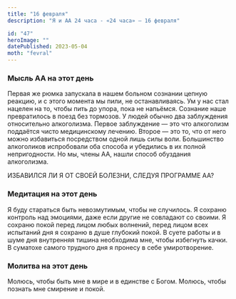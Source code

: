 ```yaml
---
title: "16 февраля"
description: "Я и АА 24 часа - «24 часа» — 16 февраля"

id: "47"
heroImage: ""
datePublished: 2023-05-04
moth: "fevral"
---
```


### Мысль АА на этот день

Первая же рюмка запускала в нашем больном сознании цепную реакцию, и с этого
момента мы пили, не останавливаясь. Ум у нас стал нацелен на то, чтобы пить до
упора, пока не напьёмся. Сознание наше превратилось в поезд без тормозов. У
людей обычно два заблуждения относительно алкоголизма. Первое заблуждение —
это что алкоголизм поддаётся чисто медицинскому лечению. Второе — это то, что
от него можно избавиться посредством одной лишь силы воли. Большинство
алкоголиков испробовали оба способа и убедились в их полной непригодности. Но
мы, члены АА, нашли способ обуздания алкоголизма.

ИЗБАВИЛСЯ ЛИ Я ОТ СВОЕЙ БОЛЕЗНИ, СЛЕДУЯ ПРОГРАММЕ АА?

### Медитация на этот день

Я буду стараться быть невозмутимым, чтобы не случилось. Я сохраню контроль над
эмоциями, даже если другие не совладают со своими. Я сохраню покой перед лицом
любых волнений, перед лицом всех испытаний дня я сохраню в душе глубокий
покой. В суете работы и в шуме дня внутренняя тишина необходима мне, чтобы
избегнуть качки. В суматохе самого трудного дня я пронесу в себе
умиротворение.

### Молитва на этот день

Молюсь, чтобы быть мне в мире и в единстве с Богом. Молюсь, чтобы познать мне
смирение и покой.
